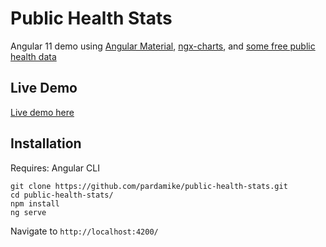 # Public Health Stats
Angular 11 demo using [Angular Material](https://material.angular.io/), [ngx-charts](https://swimlane.gitbook.io/ngx-charts/), and [some free public health data](https://dashboard.healthit.gov/index.php)

## Live Demo

[Live demo here](https://pardamike.github.io/public-health-stats/)

## Installation

Requires: Angular CLI

```
git clone https://github.com/pardamike/public-health-stats.git
cd public-health-stats/
npm install
ng serve
```

Navigate to `http://localhost:4200/`
